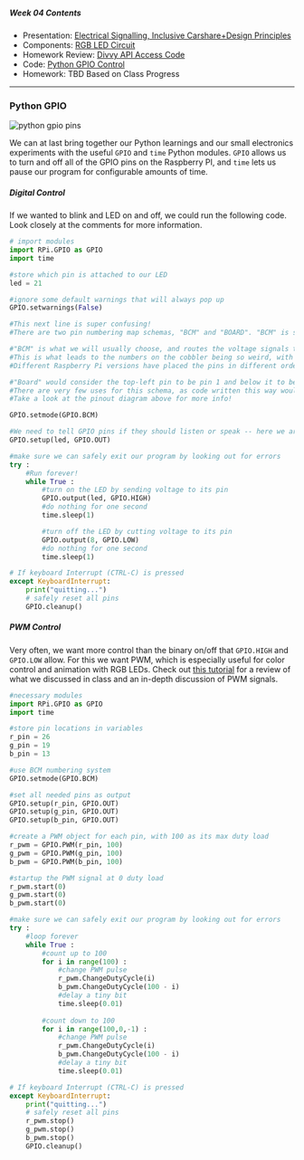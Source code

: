 ##### Week 04 Contents
- Presentation: [Electrical Signalling, Inclusive Carshare+Design Principles](readme.md)
- Components: [RGB LED Circuit](circuits.md)
- Homework Review: [Divvy API Access Code](homework-answers.md)
- Code: [Python GPIO Control](python-gpio.md)
- Homework: TBD Based on Class Progress

-----

### Python GPIO

![python gpio pins](https://www.jameco.com/Jameco/workshop/circuitnotes/raspberry_pi_circuit_note_fig2.jpg)

We can at last bring together our Python learnings and our small electronics experiments with the useful `GPIO` and `time` Python modules. `GPIO` allows us to turn and off all of the GPIO pins on the Raspberry PI, and `time` lets us pause our program for configurable amounts of time.

##### Digital Control

If we wanted to blink and LED on and off, we could run the following code. Look closely at the comments for more information.

```python
# import modules
import RPi.GPIO as GPIO
import time  

#store which pin is attached to our LED
led = 21

#ignore some default warnings that will always pop up
GPIO.setwarnings(False)

#This next line is super confusing!
#There are two pin numbering map schemas, "BCM" and "BOARD". "BCM" is short for "Broadcom," the fabricator of the Raspberry Pi processor. See the image at the bottom of this page for more info.

#"BCM" is what we will usually choose, and routes the voltage signals to the pin as it is counted on the processor directly.
#This is what leads to the numbers on the cobbler being so weird, with the pin numbering showing no pattern in their placement (13,19,26 are next to each other!)
#Different Raspberry Pi versions have placed the pins in different orders, so we usually want to use BCM numbering.

#"Board" would consider the top-left pin to be pin 1 and below it to be pin 0, with even numbers in the bottom row and odd in the top row. 
#There are very few uses for this schema, as code written this way would only work on one version of the Raspberry Pi.
#Take a look at the pinout diagram above for more info!

GPIO.setmode(GPIO.BCM)     

#We need to tell GPIO pins if they should listen or speak -- here we are telling our LED pin to send voltage out, rather than listen for voltage in.
GPIO.setup(led, GPIO.OUT)   

#make sure we can safely exit our program by looking out for errors
try :
    #Run forever! 
    while True :
        #turn on the LED by sending voltage to its pin
        GPIO.output(led, GPIO.HIGH) 
        #do nothing for one second
        time.sleep(1)             

        #turn off the LED by cutting voltage to its pin  
        GPIO.output(8, GPIO.LOW) 
        #do nothing for one second
        time.sleep(1)                  

# If keyboard Interrupt (CTRL-C) is pressed
except KeyboardInterrupt:
    print("quitting...")
    # safely reset all pins
    GPIO.cleanup()  
```

##### PWM Control

Very often, we want more control than the binary on/off that `GPIO.HIGH` and `GPIO.LOW` allow. For this we want PWM, which is especially useful for color control and animation with RGB LEDs. Check out [this tutorial](https://electronicshobbyists.com/raspberry-pi-pwm-tutorial-control-brightness-of-led-and-servo-motor/) for a review of what we discussed in class and an in-depth discussion of PWM signals.

```python
#necessary modules
import RPi.GPIO as GPIO     
import time

#store pin locations in variables
r_pin = 26
g_pin = 19
b_pin = 13

#use BCM numbering system
GPIO.setmode(GPIO.BCM)          

#set all needed pins as output
GPIO.setup(r_pin, GPIO.OUT)   
GPIO.setup(g_pin, GPIO.OUT)   
GPIO.setup(b_pin, GPIO.OUT)   

#create a PWM object for each pin, with 100 as its max duty load
r_pwm = GPIO.PWM(r_pin, 100)    
g_pwm = GPIO.PWM(g_pin, 100)    
b_pwm = GPIO.PWM(b_pin, 100)    

#startup the PWM signal at 0 duty load
r_pwm.start(0)
g_pwm.start(0)
b_pwm.start(0)

#make sure we can safely exit our program by looking out for errors
try :
    #loop forever
    while True :
        #count up to 100
        for i in range(100) :
            #change PWM pulse
            r_pwm.ChangeDutyCycle(i)
            b_pwm.ChangeDutyCycle(100 - i)
            #delay a tiny bit
            time.sleep(0.01)
        
        #count down to 100    
        for i in range(100,0,-1) : 
            #change PWM pulse
            r_pwm.ChangeDutyCycle(i)
            b_pwm.ChangeDutyCycle(100 - i)
            #delay a tiny bit
            time.sleep(0.01)

# If keyboard Interrupt (CTRL-C) is pressed
except KeyboardInterrupt:
    print("quitting...")
    # safely reset all pins
    r_pwm.stop()      
    g_pwm.stop()      
    b_pwm.stop()      
    GPIO.cleanup()
```
